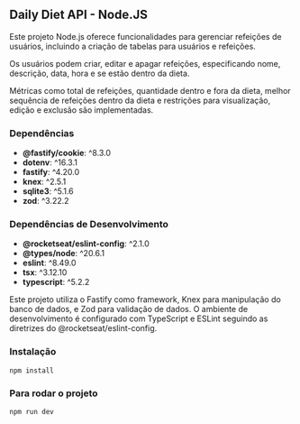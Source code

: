 
## Daily Diet API - Node.JS

Este projeto Node.js oferece funcionalidades para gerenciar refeições de usuários, incluindo a criação de tabelas para usuários e refeições.

Os usuários podem criar, editar e apagar refeições, especificando nome, descrição, data, hora e se estão dentro da dieta.

Métricas como total de refeições, quantidade dentro e fora da dieta, melhor sequência de refeições dentro da dieta e restrições para visualização, edição e exclusão são implementadas.

### Dependências
-   **@fastify/cookie**: ^8.3.0
-   **dotenv**: ^16.3.1
-   **fastify**: ^4.20.0
-   **knex**: ^2.5.1
-   **sqlite3**: ^5.1.6
-   **zod**: ^3.22.2

### Dependências de Desenvolvimento
-   **@rocketseat/eslint-config**: ^2.1.0
-   **@types/node**: ^20.6.1
-   **eslint**: ^8.49.0
-   **tsx**: ^3.12.10
-   **typescript**: ^5.2.2

Este projeto utiliza o Fastify como framework, Knex para manipulação do banco de dados, e Zod para validação de dados. O ambiente de desenvolvimento é configurado com TypeScript e ESLint seguindo as diretrizes do @rocketseat/eslint-config.

### Instalação
`npm install`

### Para rodar o projeto
`npm run dev`
